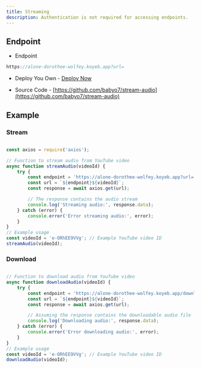```yaml
---
title: Streaming
description: Authentication is not required for accessing endpoints.
---
```


## Endpoint

- Endpoint

```javascript
https://alone-dorothee-wolfey.koyeb.app?url=
```

- Deploy You Own - [Deploy Now](https://app.koyeb.com/deploy?type=git&builder=buildpack&repository=https://github.com/babyo7/stream-audio)

- Source Code - [https://github.com/babyo7/stream-audio](https://github.com/babyo7/stream-audio)

## Example

### Stream

```javascript

const axios = require('axios');

// Function to stream audio from YouTube video
async function streamAudio(videoId) {
    try {
        const endpoint = 'https://alone-dorothee-wolfey.koyeb.app?url=';
        const url = `${endpoint}${videoId}`;
        const response = await axios.get(url);

        // The response contains the audio stream
        console.log('Streaming audio:', response.data);
    } catch (error) {
        console.error('Error streaming audio:', error);
    }
}
// Example usage
const videoId = 'e-ORhEE9VVg'; // Example YouTube video ID
streamAudio(videoId);

```

### Download

```javascript

// Function to download audio from YouTube video
async function downloadAudio(videoId) {
    try {
        const endpoint = 'https://alone-dorothee-wolfey.koyeb.app/download?url=';
        const url = `${endpoint}${videoId}`;
        const response = await axios.get(url);

        // Assuming the response contains the downloadable audio file
        console.log('Downloading audio:', response.data);
    } catch (error) {
        console.error('Error downloading audio:', error);
    }
}
// Example usage
const videoId = 'e-ORhEE9VVg'; // Example YouTube video ID
downloadAudio(videoId);

```
